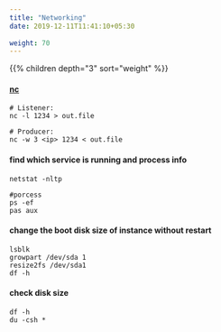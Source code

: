 ```yaml
---
title: "Networking"
date: 2019-12-11T11:41:10+05:30
 
weight: 70
---
```


{{% children depth="3" sort="weight" %}}

#### [nc](https://nakkaya.com/2009/04/15/using-netcat-for-file-transfers/)

    # Listener: 
    nc -l 1234 > out.file

    # Producer: 
    nc -w 3 <ip> 1234 < out.file

#### find which service is running and process info

    netstat -nltp

    #porcess
    ps -ef
    pas aux

#### change the boot disk size of instance without restart 

    lsblk
    growpart /dev/sda 1
    resize2fs /dev/sda1
    df -h

#### check disk size

    df -h
    du -csh *

